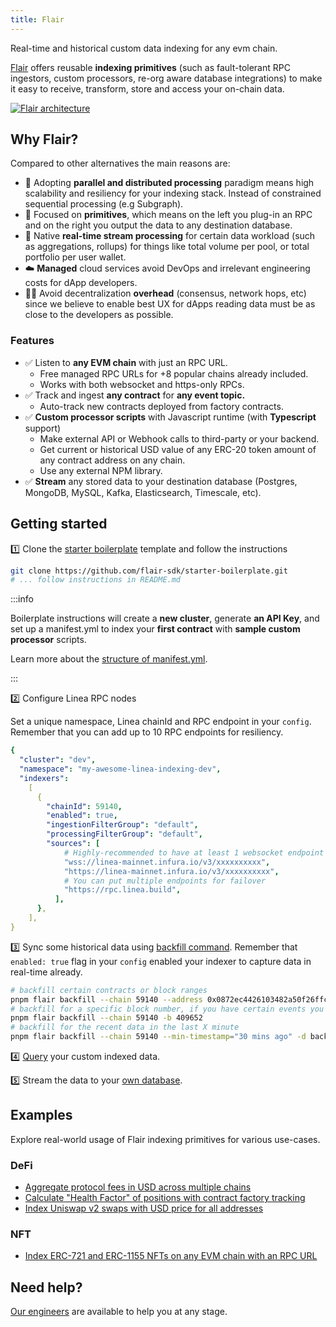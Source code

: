 ```yaml
---
title: Flair
---
```


Real-time and historical custom data indexing for any evm chain.

[Flair](https://flair.dev) offers reusable **indexing primitives** (such as fault-tolerant RPC ingestors, custom processors, re-org aware database integrations) to make it easy to receive, transform, store and access your on-chain data.

<div class="center-container">
  <div class="img-large">
    <a href="https://docs.flair.dev/">
      <img
        src="/img/article_images/Build_on_Linea/Tooling_and_infrastructure/Data_indexers/Flair/Linea_Flair_1.png"
        alt="Flair architecture"
      />
    </a>
  </div>
</div>

## Why Flair?

Compared to other alternatives the main reasons are:

- 🚀 Adopting **parallel and distributed processing** paradigm means high scalability and resiliency for your indexing stack. Instead of constrained sequential processing (e.g Subgraph).
- 🧩 Focused on **primitives**, which means on the left you plug-in an RPC and on the right you output the data to any destination database.
- 🚄 Native **real-time stream processing** for certain data workload (such as aggregations, rollups) for things like total volume per pool, or total portfolio per user wallet.
- ☁️ **Managed** cloud services avoid DevOps and irrelevant engineering costs for dApp developers.
- 🧑‍💻 Avoid decentralization **overhead** (consensus, network hops, etc) since we believe to enable best UX for dApps reading data must be as close to the developers as possible.

### Features

- ✅ Listen to **any EVM chain** with just an RPC URL.
  - Free managed RPC URLs for +8 popular chains already included.
  - Works with both websocket and https-only RPCs.
- ✅ Track and ingest **any contract** for **any event topic.**
  - Auto-track new contracts deployed from factory contracts.
- ✅ **Custom processor scripts** with Javascript runtime (with **Typescript** support)
  - Make external API or Webhook calls to third-party or your backend.
  - Get current or historical USD value of any ERC-20 token amount of any contract address on any chain.
  - Use any external NPM library.
- ✅ **Stream** any stored data to your destination database (Postgres, MongoDB, MySQL, Kafka, Elasticsearch, Timescale, etc).

## Getting started

1️⃣ Clone the [starter boilerplate](https://github.com/flair-sdk/starter-boilerplate) template and follow the instructions

```bash
git clone https://github.com/flair-sdk/starter-boilerplate.git
# ... follow instructions in README.md
```

:::info


Boilerplate instructions will create a **new cluster**, generate **an API Key**, and set up a manifest.yml to index your **first contract** with **sample custom processor** scripts.

Learn more about the [structure of manifest.yml](https://docs.flair.dev/reference/manifest.yml).

:::

2️⃣ Configure Linea RPC nodes

Set a unique namespace, Linea chainId and RPC endpoint in your `config`. Remember that you can add up to 10 RPC endpoints for resiliency.

```yaml
{
  "cluster": "dev",
  "namespace": "my-awesome-linea-indexing-dev",
  "indexers":
    [
      {
        "chainId": 59140,
        "enabled": true,
        "ingestionFilterGroup": "default",
        "processingFilterGroup": "default",
        "sources": [
            # Highly-recommended to have at least 1 websocket endpoint
            "wss://linea-mainnet.infura.io/v3/xxxxxxxxxx",
            "https://linea-mainnet.infura.io/v3/xxxxxxxxxx",
            # You can put multiple endpoints for failover
            "https://rpc.linea.build",
          ],
      },
    ],
}
```

3️⃣ Sync some historical data using [backfill command](https://docs.flair.dev/reference/backfilling). Remember that `enabled: true` flag in your `config` enabled your indexer to capture data in real-time already.

```bash
# backfill certain contracts or block ranges
pnpm flair backfill --chain 59140 --address 0x0872ec4426103482a50f26ffc32acefcec61b3c9 -d backward --max-blocks 10000
# backfill for a specific block number, if you have certain events you wanna test with
pnpm flair backfill --chain 59140 -b 409652
# backfill for the recent data in the last X minute
pnpm flair backfill --chain 59140 --min-timestamp="30 mins ago" -d backward
```

4️⃣ [Query](https://docs.flair.dev/#getting-started) your custom indexed data.

5️⃣ Stream the data to your [own database](https://docs.flair.dev/reference/database#your-own-database).

## Examples

Explore real-world usage of Flair indexing primitives for various use-cases.

### DeFi

- [Aggregate protocol fees in USD across multiple chains](https://github.com/flair-sdk/examples/tree/main/aggregate-protocol-fees-in-usd)
- [Calculate "Health Factor" of positions with contract factory tracking](https://github.com/flair-sdk/examples/tree/main/health-factor-with-factory-tracking)
- [Index Uniswap v2 swaps with USD price for all addresses](https://github.com/flair-sdk/examples/tree/main/uniswap-v2-events-from-all-contracts-with-usd-price)

### NFT

- [Index ERC-721 and ERC-1155 NFTs on any EVM chain with an RPC URL](https://github.com/flair-sdk/examples/tree/main/erc721-and-erc1155-nft-indexing)

## Need help?

[Our engineers](https://docs.flair.dev/talk-to-an-engineer) are available to help you at any stage.
